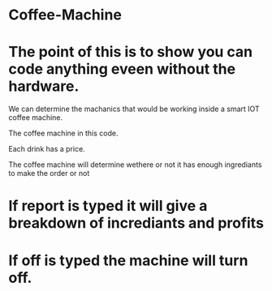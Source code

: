 # Coffee-Machine
# The point of this is to show you can code anything eveen without the hardware. 

We can determine the machanics that would be working inside a smart IOT coffee machine. 

The coffee machine in this code. 

Each drink has a price. 

The coffee machine will determine wethere or not it has enough ingrediants to make the order or not 


# If report is typed it will give a breakdown of incrediants and profits 

# If off is typed the machine will turn off. 
